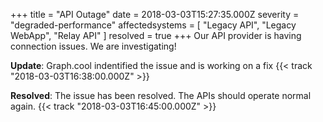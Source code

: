+++
title = "API Outage"
date = 2018-03-03T15:27:35.000Z
severity = "degraded-performance"
affectedsystems = [
  "Legacy API",
  "Legacy WebApp",
  "Relay API"
]
resolved = true
+++
Our API provider is having connection issues. We are investigating!

**Update**: Graph.cool indentified the issue and is working on a fix {{< track "2018-03-03T16:38:00.000Z" >}}

**Resolved**: The issue has been resolved. The APIs should operate normal again. {{< track "2018-03-03T16:45:00.000Z" >}}